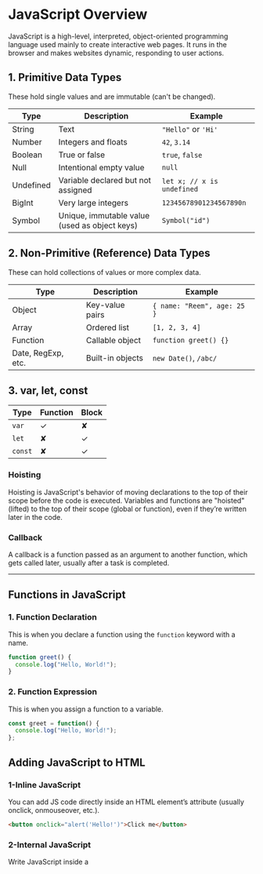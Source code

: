 # JavaScript Overview

JavaScript is a high-level, interpreted, object-oriented programming language used mainly to create interactive web pages. It runs in the browser and makes websites dynamic, responding to user actions.

## 1. Primitive Data Types
These hold single values and are immutable (can't be changed).

| Type        | Description                              | Example                          |
|-------------|------------------------------------------|----------------------------------|
| String      | Text                                     | `"Hello"` or `'Hi'`             |
| Number      | Integers and floats                      | `42`, `3.14`                    |
| Boolean     | True or false                            | `true`, `false`                 |
| Null        | Intentional empty value                  | `null`                           |
| Undefined   | Variable declared but not assigned       | `let x; // x is undefined`       |
| BigInt      | Very large integers                      | `12345678901234567890n`         |
| Symbol      | Unique, immutable value (used as object keys) | `Symbol("id")`            |

## 2. Non-Primitive (Reference) Data Types
These can hold collections of values or more complex data.

| Type        | Description                              | Example                         |
|-------------|------------------------------------------|---------------------------------|
| Object      | Key-value pairs                          | `{ name: "Reem", age: 25 }`     |
| Array       | Ordered list                             | `[1, 2, 3, 4]`                  |
| Function    | Callable object                          | `function greet() {}`           |
| Date, RegExp, etc. | Built-in objects               | `new Date()`, `/abc/`              |

## 3. var, let, const
| Type       | Function | Block  |
|------------|----------|------- |
| `var`      | ✓        | ✘     |
| `let`      | ✘        | ✓     |
| `const`    | ✘        | ✓     |

### Hoisting
Hoisting is JavaScript's behavior of moving declarations to the top of their scope before the code is executed. Variables and functions are "hoisted" (lifted) to the top of their scope (global or function), even if they’re written later in the code.

### Callback
A callback is a function passed as an argument to another function, which gets called later, usually after a task is completed.

---

## Functions in JavaScript

### 1. Function Declaration
This is when you declare a function using the `function` keyword with a name.

```javascript
function greet() {
  console.log("Hello, World!");
}
```
###  2. Function Expression
This is when you assign a function to a variable.

```javascript
const greet = function() {
  console.log("Hello, World!");
};
```

## Adding JavaScript to HTML
### 1-Inline JavaScript
You can add JS code directly inside an HTML element’s attribute (usually onclick, onmouseover, etc.).


 ```HTML
<button onclick="alert('Hello!')">Click me</button>
```
### 2-Internal JavaScript
Write JavaScript inside a <script> tag within your HTML file.
```
<script>
  console.log('Hello from internal JS!');
</script>
```
### 3-External JavaScript
Link to a separate .js file using the <script src="file.js"> tag.
 ```
<script src="script.js"></script>
```

### Closures in JavaScript
A closure is when a function remembers and accesses variables from its outer (lexical) scope, even after that outer function has finished executing.

```
function outer() {
  let count = 0;

  return function inner() {
    count++;
    console.log("Count is:", count);
  };
}

const counter = outer(); // outer runs and returns inner
counter(); // Count is: 1
counter(); // Count is: 2
counter(); // Count is: 3
```

## DOM (Document Object Model) Methods
To access HTML elements in JavaScript, you use DOM methods:

```
getElementById()
getElementsByClassName()
getElementsByTagName()
querySelector() (matching CSS selector)
querySelectorAll()
```

# DOM Tree Structure Example

- `document`
  - `html`
    - `head`
      - `title`
      - `meta`
      - `link` (CSS)
      - `script` (JS)
    - `body`
      - `header`
        - `nav`
          - `ul`
            - `li`
              - `a`
      - `main`
        - `section`
          - `h1`
          - `p`
          - `img`
        - `article`
          - `h2`
          - `p`
      - `aside`
        - `ul`
          - `li`
      - `footer`
        - `p`


## Event Propagation
### Event Bubbling
Event bubbling is the default behavior in most cases. When an event is triggered on an element, it first triggers on the innermost element (the target), and then bubbles up to the parent elements in the DOM hierarchy.

Order of propagation:
Target element → Parent → Grandparent → ... → Root (<html>)

## Event Capturing
Event capturing (or trickling) is the opposite of event bubbling. Instead of starting from the target element, it starts from the root of the DOM and travels down to the target element.

Order of propagation:
Root (<html>) → Grandparent → Parent → Target element

To use event capturing, you need to explicitly set the third argument in addEventListener() to true.

## Event Delegation
Event delegation is a technique in JavaScript where you attach a single event listener to a parent element instead of adding multiple listeners to individual child elements. The event listener on the parent element listens for events on its child elements through event bubbling.

## Strict Mode
Strict mode is a way to opt in to a restricted version of JavaScript, which helps catch common coding mistakes and prevents certain behaviors that can lead to bugs or security vulnerabilities.

## call(), apply(), and bind()
These are methods of functions that allow you to explicitly set the value of this and invoke or create a new function with that this value.
```
call(): Invokes the function immediately, passing arguments one by one.
apply(): Same as call(), but arguments are passed as an array.
bind(): Does NOT invoke the function immediately; returns a new function with this bound permanently.
```

## Array Methods: forEach(), map(), and filter()
### forEach(): Loops through each item in the array. Does not return anything (just runs a function for each item).
[1, 2, 3].forEach(num => console.log(num));
### map(): Loops through the array and returns a new array with modified values.
const squares = [1, 2, 3].map(num => num * num);
console.log(squares); // [1, 4, 9]
### filter(): Loops through and returns a new array with only items that pass the condition.

```javascript
const evenNumbers = [1, 2, 3, 4].filter(num => num % 2 === 0);
console.log(evenNumbers); // [2, 4]
Working with Promises and async/await
```

### Using Promises
```
fetch('https://api.example.com/data')
  .then(res => res.json())
  .then(data => console.log(data))
  .catch(err => console.log(err));
```
### Using async/await
```
async function getData() {
  try {
    const res = await fetch('https://api.example.com/data');
    const data = await res.json();
    console.log(data);
  } catch (err) {
    console.log(err);
  }
}
getData();
```


# 🌀 JavaScript Event Loop  

The **event loop** is a core concept in JavaScript that allows asynchronous, non-blocking operations—even though JavaScript is single-threaded.

---

## ⚙️ How It Works 
1. **Call Stack**  
   The place where JavaScript functions are executed one at a time.
2. **Web APIs**  
   Browser-provided features (e.g., `setTimeout`, `DOM events`, `fetch`) that handle asynchronous tasks outside the main thread.
3. **Callback Queue**  
   A queue where callback functions wait until the call stack is empty.
4. **Event Loop**  
   Continuously checks if the call stack is empty and pushes the next task from the queue into the stack.
---

   

```
console.log("Start");

setTimeout(() => {
  console.log("Timeout");
}, 0);

console.log("End");
```
